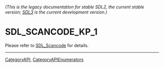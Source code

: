 ###### (This is the legacy documentation for stable SDL2, the current stable version; [SDL3](https://wiki.libsdl.org/SDL3/) is the current development version.)
# SDL_SCANCODE_KP_1

Please refer to [SDL_Scancode](SDL_Scancode) for details.

----
[CategoryAPI](CategoryAPI), [CategoryAPIEnumerators](CategoryAPIEnumerators)

